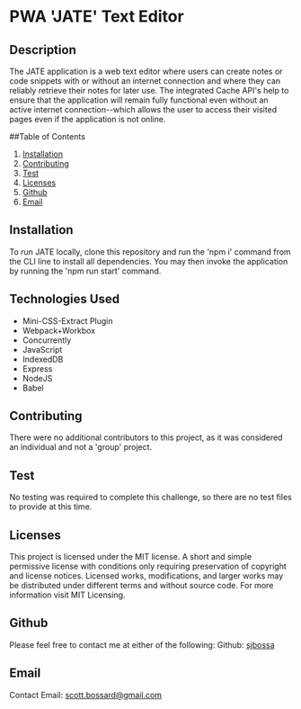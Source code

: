# PWA 'JATE' Text Editor

## Description
The JATE application is a web text editor where users can create notes or code snippets with or 
without an internet connection and where they can reliably retrieve their notes for later use. The 
integrated Cache API's help to ensure that the application will remain fully functional even without 
an active internet connection--which allows the user to access their visited pages even if the 
application is not online.

##Table of Contents
  1. [Installation](#installation)
  2. [Contributing](#contributing)
  3. [Test](#test)
  4. [Licenses](#licenses)
  5. [Github](#github)
  6. [Email](#email)
  
## Installation
To run JATE locally, clone this repository and run the 'npm i' command from the CLI line to install all dependencies.
You may then invoke the application by running the 'npm run start' command.


## Technologies Used
* Mini-CSS-Extract Plugin
* Webpack+Workbox
* Concurrently
* JavaScript
* IndexedDB
* Express
* NodeJS
* Babel

## Contributing
There were no additional contributors to this project, as it was considered an individual and not a 'group' project.

## Test
No testing was required to complete this challenge, so there are no test files to provide at this time.

## Licenses
This project is licensed under the MIT license.
A short and simple permissive license with conditions only requiring preservation of copyright and license notices. Licensed works, modifications, and larger works may
be distributed under different terms and without source code. For more information visit MIT Licensing.

## Github
Please feel free to contact me at either of the following:
Github: [sjbossa](https://github.com/sjbossa)

## Email
Contact Email: scott.bossard@gmail.com


  
